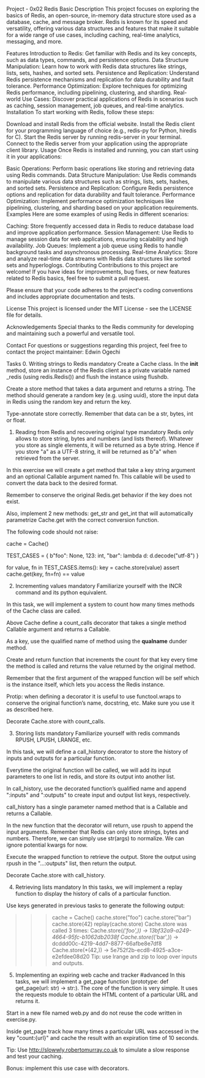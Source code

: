 Project - 0x02 Redis Basic
Description
This project focuses on exploring the basics of Redis, an open-source, in-memory data structure store used as a database, cache, and message broker. Redis is known for its speed and versatility, offering various data structures and features that make it suitable for a wide range of use cases, including caching, real-time analytics, messaging, and more.

Features
Introduction to Redis: Get familiar with Redis and its key concepts, such as data types, commands, and persistence options.
Data Structure Manipulation: Learn how to work with Redis data structures like strings, lists, sets, hashes, and sorted sets.
Persistence and Replication: Understand Redis persistence mechanisms and replication for data durability and fault tolerance.
Performance Optimization: Explore techniques for optimizing Redis performance, including pipelining, clustering, and sharding.
Real-world Use Cases: Discover practical applications of Redis in scenarios such as caching, session management, job queues, and real-time analytics.
Installation
To start working with Redis, follow these steps:

Download and install Redis from the official website.
Install the Redis client for your programming language of choice (e.g., redis-py for Python, hiredis for C).
Start the Redis server by running redis-server in your terminal.
Connect to the Redis server from your application using the appropriate client library.
Usage
Once Redis is installed and running, you can start using it in your applications:

Basic Operations: Perform basic operations like storing and retrieving data using Redis commands.
Data Structure Manipulation: Use Redis commands to manipulate various data structures such as strings, lists, sets, hashes, and sorted sets.
Persistence and Replication: Configure Redis persistence options and replication for data durability and fault tolerance.
Performance Optimization: Implement performance optimization techniques like pipelining, clustering, and sharding based on your application requirements.
Examples
Here are some examples of using Redis in different scenarios:

Caching: Store frequently accessed data in Redis to reduce database load and improve application performance.
Session Management: Use Redis to manage session data for web applications, ensuring scalability and high availability.
Job Queues: Implement a job queue using Redis to handle background tasks and asynchronous processing.
Real-time Analytics: Store and analyze real-time data streams with Redis data structures like sorted sets and hyperloglogs.
Contributing
Contributions to this project are welcome! If you have ideas for improvements, bug fixes, or new features related to Redis basics, feel free to submit a pull request.

Please ensure that your code adheres to the project's coding conventions and includes appropriate documentation and tests.

License
This project is licensed under the MIT License - see the LICENSE file for details.

Acknowledgements
Special thanks to the Redis community for developing and maintaining such a powerful and versatile tool.

Contact
For questions or suggestions regarding this project, feel free to contact the project maintainer: Edwin Ogechi

Tasks
0. Writing strings to Redis
mandatory
Create a Cache class. In the __init__ method, store an instance of the Redis client as a private variable named _redis (using redis.Redis()) and flush the instance using flushdb.

Create a store method that takes a data argument and returns a string. The method should generate a random key (e.g. using uuid), store the input data in Redis using the random key and return the key.

Type-annotate store correctly. Remember that data can be a str, bytes, int or float.

1. Reading from Redis and recovering original type
mandatory
Redis only allows to store string, bytes and numbers (and lists thereof). Whatever you store as single elements, it will be returned as a byte string. Hence if you store "a" as a UTF-8 string, it will be returned as b"a" when retrieved from the server.

In this exercise we will create a get method that take a key string argument and an optional Callable argument named fn. This callable will be used to convert the data back to the desired format.

Remember to conserve the original Redis.get behavior if the key does not exist.

Also, implement 2 new methods: get_str and get_int that will automatically parametrize Cache.get with the correct conversion function.

The following code should not raise:

cache = Cache()

TEST_CASES = {
    b"foo": None,
    123: int,
    "bar": lambda d: d.decode("utf-8")
}

for value, fn in TEST_CASES.items():
    key = cache.store(value)
    assert cache.get(key, fn=fn) == value

2. Incrementing values
mandatory
Familiarize yourself with the INCR command and its python equivalent.

In this task, we will implement a system to count how many times methods of the Cache class are called.

Above Cache define a count_calls decorator that takes a single method Callable argument and returns a Callable.

As a key, use the qualified name of method using the __qualname__ dunder method.

Create and return function that increments the count for that key every time the method is called and returns the value returned by the original method.

Remember that the first argument of the wrapped function will be self which is the instance itself, which lets you access the Redis instance.

Protip: when defining a decorator it is useful to use functool.wraps to conserve the original function’s name, docstring, etc. Make sure you use it as described here.

Decorate Cache.store with count_calls.

3. Storing lists
mandatory
Familiarize yourself with redis commands RPUSH, LPUSH, LRANGE, etc.

In this task, we will define a call_history decorator to store the history of inputs and outputs for a particular function.

Everytime the original function will be called, we will add its input parameters to one list in redis, and store its output into another list.

In call_history, use the decorated function’s qualified name and append ":inputs" and ":outputs" to create input and output list keys, respectively.

call_history has a single parameter named method that is a Callable and returns a Callable.

In the new function that the decorator will return, use rpush to append the input arguments. Remember that Redis can only store strings, bytes and numbers. Therefore, we can simply use str(args) to normalize. We can ignore potential kwargs for now.

Execute the wrapped function to retrieve the output. Store the output using rpush in the "...:outputs" list, then return the output.

Decorate Cache.store with call_history.

4. Retrieving lists
mandatory
In this tasks, we will implement a replay function to display the history of calls of a particular function.

Use keys generated in previous tasks to generate the following output:

>>> cache = Cache()
>>> cache.store("foo")
>>> cache.store("bar")
>>> cache.store(42)
>>> replay(cache.store)
Cache.store was called 3 times:
Cache.store(*('foo',)) -> 13bf32a9-a249-4664-95fc-b1062db2038f
Cache.store(*('bar',)) -> dcddd00c-4219-4dd7-8877-66afbe8e7df8
Cache.store(*(42,)) -> 5e752f2b-ecd8-4925-a3ce-e2efdee08d20
Tip: use lrange and zip to loop over inputs and outputs.

5. Implementing an expiring web cache and tracker
#advanced
In this tasks, we will implement a get_page function (prototype: def get_page(url: str) -> str:). The core of the function is very simple. It uses the requests module to obtain the HTML content of a particular URL and returns it.

Start in a new file named web.py and do not reuse the code written in exercise.py.

Inside get_page track how many times a particular URL was accessed in the key "count:{url}" and cache the result with an expiration time of 10 seconds.

Tip: Use http://slowwly.robertomurray.co.uk to simulate a slow response and test your caching.

Bonus: implement this use case with decorators.
